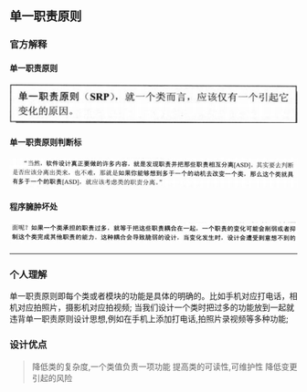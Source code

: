 ## 单一职责原则
### 官方解释

#### 单一职责原则
![单一职责原则](src/img/单一职责原则.png)

#### 单一职责原则判断标
![单一职责原则判断标准](src/img/单一职责原则判断标准.png)

#### 程序臃肿坏处
![程序臃肿坏处](src/img/单一职责原则程序臃肿坏处.png)

***

### 个人理解
单一职责原则即每个类或者模块的功能是具体的明确的。比如手机对应打电话，相机对应拍照片，摄影机对应拍视频;
当我们设计一个类时把过多的功能放到一起就违背单一职责原则设计思想,例如在手机上添加打电话,拍照片录视频等多种功能;

### 设计优点
> 降低类的复杂度,一个类值负责一项功能
> 提高类的可读性,可维护性
> 降低变更引起的风险
> 

